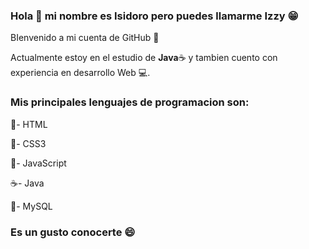 ### Hola 👋 mi nombre es Isidoro pero puedes llamarme Izzy 😁

BIenvenido a mi cuenta de GitHub 🙌

Actualmente estoy en el estudio de **Java**☕ y tambien cuento con experiencia en desarrollo Web 💻.

### Mis principales lenguajes de programacion son:

📕- HTML

📗- CSS3

📒- JavaScript

☕- Java

📘- MySQL

### Es un gusto conocerte 😄
<!--
**IzzyGrant/IzzyGrant** is a ✨ _special_ ✨ repository because its `README.md` (this file) appears on your GitHub profile.

Here are some ideas to get you started:

- 🔭 I’m currently working on ...
- 🌱 I’m currently learning ...
- 👯 I’m looking to collaborate on ...
- 🤔 I’m looking for help with ...
- 💬 Ask me about ...
- 📫 How to reach me: ...
- 😄 Pronouns: ...
- ⚡ Fun fact: ...
-->
